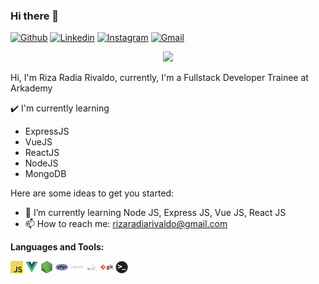 ### Hi there 👋

[![Github](https://img.shields.io/badge/-Github-000?style=flat&logo=Github&logoColor=white)](https://github.com/rizaradiarivaldo)
[![Linkedin](https://img.shields.io/badge/-LinkedIn-blue?style=flat&logo=Linkedin&logoColor=white)](https://linkedin.com/in/rizaradiarivaldo)
[![Instagram](https://img.shields.io/badge/-Instagram-c13584?style=flat&labelColor=c13584&logo=instagram&logoColor=white)](https://www.instagram.com/rizaradiarivaldo/)
[![Gmail](https://img.shields.io/badge/-Gmail-c14438?style=flat&logo=Gmail&logoColor=white)](mailto:rizaradiarivaldo@gmail.com)

<p align="center"><img src="https://i.imgur.com/A6bWGFl.gif"/></p>

<!-- a Fullstack Developer (soon) 🚀 from Tasikmalaya, -->
Hi, I'm Riza Radia Rivaldo, currently, I'm a Fullstack Developer Trainee at Arkademy
<!--I'm a creative problem solving enthusiast, with a constantly growing love for languages. Beside's programming, I enjoy Playing Pro Evolution Soccer in my Personal Computer. -->

✔️ I'm currently learning
- ExpressJS
- VueJS
- ReactJS
- NodeJS
- MongoDB


Here are some ideas to get you started:

- 🌱 I’m currently learning Node JS, Express JS, Vue JS, React JS
- 📫 How to reach me: rizaradiarivaldo@gmail.com 


**Languages and Tools:**  

<code><img height="20" src="https://raw.githubusercontent.com/github/explore/80688e429a7d4ef2fca1e82350fe8e3517d3494d/topics/javascript/javascript.png"></code>
<code><img height="20" src="https://raw.githubusercontent.com/github/explore/80688e429a7d4ef2fca1e82350fe8e3517d3494d/topics/vue/vue.png"></code>
<code><img height="20" src="https://raw.githubusercontent.com/github/explore/80688e429a7d4ef2fca1e82350fe8e3517d3494d/topics/nodejs/nodejs.png"></code>
<code><img height="20" src="https://raw.githubusercontent.com/github/explore/80688e429a7d4ef2fca1e82350fe8e3517d3494d/topics/php/php.png"></code>
<code><img height="20" src="https://raw.githubusercontent.com/github/explore/80688e429a7d4ef2fca1e82350fe8e3517d3494d/topics/express/express.png"></code>
<code><img height="20" src="https://raw.githubusercontent.com/github/explore/80688e429a7d4ef2fca1e82350fe8e3517d3494d/topics/mysql/mysql.png"></code>
<code><img height="20" src="https://raw.githubusercontent.com/github/explore/80688e429a7d4ef2fca1e82350fe8e3517d3494d/topics/git/git.png"></code>
<code><img height="20" src="https://raw.githubusercontent.com/github/explore/80688e429a7d4ef2fca1e82350fe8e3517d3494d/topics/terminal/terminal.png"></code>
